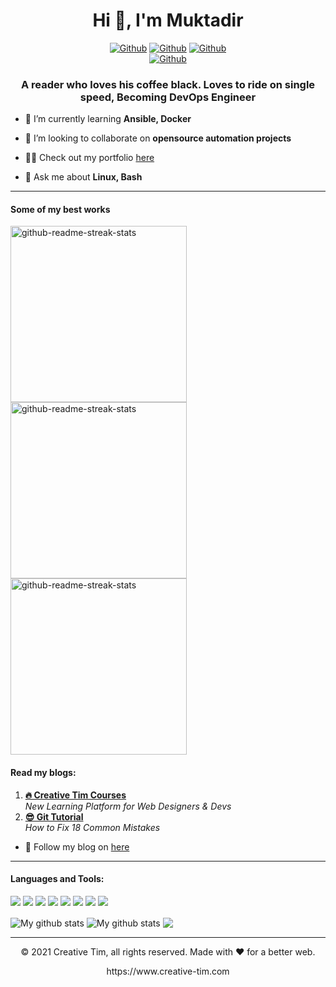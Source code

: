 <h1 align="center">Hi 👋, I'm Muktadir</h1>
<div align="center">

[<img alt="Github" src="https://img.shields.io/badge/GitHub-%2312100E.svg?&style=for-the-badge&logo=Github&logoColor=white" />](https://github.com/muktadirmaashif) 
[<img alt="Github" src="https://img.shields.io/badge/linkedin-teal.svg?&style=for-the-badge&logo=linkedin&logoColor=white" />](https://linkedin.com/in/itsmuktadir)
[<img alt="Github" src="https://img.shields.io/badge/gmail-red.svg?&style=for-the-badge&logo=gmail&logoColor=white" />](https://twitter.com/CreativeTim)\
[<img alt="Github" src="https://img.shields.io/badge/dev.to-black.svg?&style=for-the-badge&logo=dev&logoColor=white" />](https://dev.to/muktadirmaashif)
</div>

<h3 align="center">A reader who loves his coffee black. Loves to ride on single speed, Becoming DevOps Engineer</h3>


- 🌱 I’m currently learning **Ansible, Docker**

- 👯 I’m looking to collaborate on **opensource automation projects**

- 👨‍💻 Check out my portfolio [here](muktadirmaashif.github.io)

- 💬 Ask me about **Linux, Bash**

---
#### Some of my best works
<img width="282" src="https://denvercoder1-github-readme-stats.vercel.app/api/pin/?username=muktadirmaashif&repo=neovim-config&theme=react&bg_color=273849&title_color=F85D7F&icon_color=F8D866&hide_border=true&show_icons=false" alt="github-readme-streak-stats"> <img width="282" src="https://denvercoder1-github-readme-stats.vercel.app/api/pin/?username=muktadirmaashif&repo=solidity-guessing-game&theme=react&bg_color=273849&title_color=F85D7F&icon_color=F8D866&hide_border=true&show_icons=false" alt="github-readme-streak-stats"><img width="282" src="https://denvercoder1-github-readme-stats.vercel.app/api/pin/?username=muktadirmaashif&repo=bengali-review-analyzer&theme=react&bg_color=273849&title_color=F85D7F&icon_color=F8D866&hide_border=true&show_icons=false" alt="github-readme-streak-stats">



#### Read my blogs:


1. **[🔥 Creative Tim Courses](https://www.creative-tim.com/blog/creative-tim/new-learning-resources-web-designers/)** <br> *New Learning Platform for Web Designers & Devs*
2. **[😎 Git Tutorial](https://www.creative-tim.com/blog/educational-tech/git-tutorial-fix-common-mistakes/)** <br> *How to Fix 18 Common Mistakes*

- 📝 Follow my blog on [here](dev.to/muktadirmaashif)


---

<h4 align="left">Languages and Tools:</h4>

<p>
  <img src="https://img.shields.io/badge/Python-3776AB?style=for-the-badge&logo=python&logoColor=yellow" />
  <img src="https://img.shields.io/badge/bash-black?style=for-the-badge&logo=gnubash&logoColor=white" />
  <img src="https://img.shields.io/badge/docker-blue?style=for-the-badge&logo=docker&logoColor=white" />
  <img src="https://img.shields.io/badge/git-darkred?style=for-the-badge&logo=git&logoColor=white" />
  <img src="https://img.shields.io/badge/graphana-F46800?style=for-the-badge&logo=grafana&logoColor=white" />
  <img src="https://img.shields.io/badge/ansible-white?style=for-the-badge&logo=ansible&logoColor=black" />
  <img src="https://img.shields.io/badge/linux-black?style=for-the-badge&logo=linux&logoColor=white" />
  <img src="https://img.shields.io/badge/nginx-009639?style=for-the-badge&logo=nginx&logoColor=white" />
</p>



<img align="center" src="https://github-readme-streak-stats.herokuapp.com?user=timcreative&theme=vue-dark&hide_border=true&date_format=M%20j%5B%2C%20Y%5D" alt="My github stats" />

<img align="center" src="https://github-readme-stats.vercel.app/api?username=timcreative&show_icons=true&include_all_commits=true&theme=cobalt&hide_border=true" alt="My github stats" /> 

<img align="center" src="https://github-readme-stats.vercel.app/api/top-langs/?username=timcreative&layout=compact&theme=cobalt&hide_border=true" />


---
<p align="center"> © 2021 Creative Tim, all rights reserved. Made with ❤️ for a better web. </p>
<p align="center">
https://www.creative-tim.com
</p>

